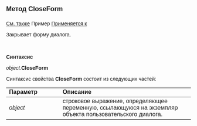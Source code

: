 <html>
<head>
<title>Диалог\CloseForm</title>
</head>

<body>

<p><strong><font size="4" face="Arial">Метод CloseForm<br>
<br>
</font></strong><font face="Arial"><a href="../Asustpar.html">См. также</a>&nbsp;Пример <a href="../Asustpar.html">
Применяется к</a></font></p>

<p><font face="Arial">Закрывает форму диалога.</font></p>

<p class="label">&nbsp;</p>

<p class="label"><font face="Arial"><b>Синтаксис</b></font></p>

<p><font face="Arial"><em>object.</em><strong>CloseForm</strong></font></p>

<p><font face="Arial">Синтаксис свойства <strong>CloseForm</strong>
состоит из следующих частей:</font></p>

<table border="1" cellPadding="5" cols="2" frame="below" rules="rows">
<TBODY>
  <tr vAlign="top">
    <td class="label" width="29%"><font face="Arial"><b>Параметр</b></font></td>
    <td class="label" width="71%"><font face="Arial"><strong>Описание</strong></font></td>
  </tr>
  <tr>
    <td width="29%"><em><font face="Arial">object</font></em></td>
    <td width="71%"><font face="Arial">строковое выражение, 
	определяющее переменную, ссылающуюся на экземпляр объекта пользовательского 
	диалога.</font></td>
  </tr>
</table>
</body>
</html>

